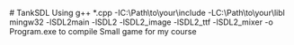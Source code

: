 #   T a n k S D L 
Using g++ *.cpp -IC:\Path\to\your\include -LC:\Path\to\your\libl mingw32 -lSDL2main -lSDL2 -lSDL2_image -lSDL2_ttf -lSDL2_mixer -o Program.exe to compile
Small game for my course
 
 
